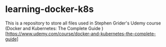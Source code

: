 # learning-docker-k8s

This is a repository to store all files used in Stephen Grider's Udemy course (Docker and Kubernetes: The Complete Guide
)[https://www.udemy.com/course/docker-and-kubernetes-the-complete-guide] 